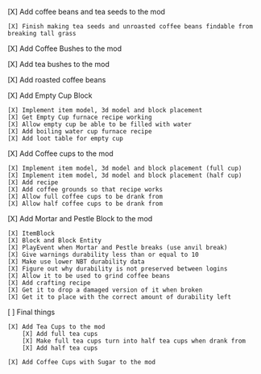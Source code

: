 [X] Add coffee beans and tea seeds to the mod
    
    [X] Finish making tea seeds and unroasted coffee beans findable from breaking tall grass

[X] Add Coffee Bushes to the mod

[X] Add tea bushes to the mod

[X] Add roasted coffee beans

[X] Add Empty Cup Block

    [X] Implement item model, 3d model and block placement
    [X] Get Empty Cup furnace recipe working
    [X] Allow empty cup be able to be filled with water
    [X] Add boiling water cup furnace recipe
    [X] Add loot table for empty cup    
 
[X] Add Coffee cups to the mod

    [X] Implement item model, 3d model and block placement (full cup)
    [X] Implement item model, 3d model and block placement (half cup)
    [X] Add recipe
    [X] Add coffee grounds so that recipe works
    [X] Allow full coffee cups to be drank from
    [X] Allow half coffee cups to be drank from

[X] Add Mortar and Pestle Block to the mod

    [X] ItemBlock
    [X] Block and Block Entity
    [X] PlayEvent when Mortar and Pestle breaks (use anvil break)
    [X] Give warnings durability less than or equal to 10
    [X] Make use lower NBT durability data
    [X] Figure out why durability is not preserved between logins
    [X] Allow it to be used to grind coffee beans
    [X] Add crafting recipe
    [X] Get it to drop a damaged version of it when broken
    [X] Get it to place with the correct amount of durability left

[ ] Final things
    
    [X] Add Tea Cups to the mod
        [X] Add full tea cups
        [X] Make full tea cups turn into half tea cups when drank from    
        [X] Add half tea cups
        
    [X] Add Coffee Cups with Sugar to the mod
